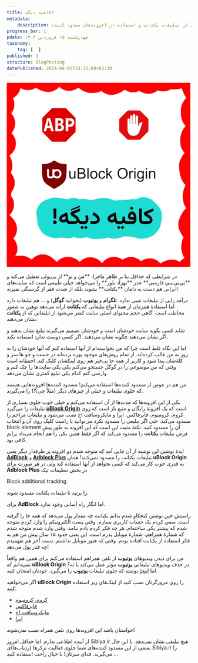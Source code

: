 ```yaml
---
title: کافیه دیگه!
metadata: 
    description: استفاده بی‌رویه بعضی از سایت‌های ایرانی از تبلیغات یکتانت و استفاده از افزونه‌های مسدود کننده adblock plus و uBlock Origin
progress_bar: 1
pdate: چهارشنبه ۱۵ فروردین ۱۴۰۳
taxonomy:
    tag: [  ]
published: 1
structure: BlogPosting
datePublished: 2024-04-03T23:15:00+03:30
---
```

![ افزونه‌های مسدود کنند تبلیغات ](block.webp?classes=center&loading=lazy)
<div class="align-center">
</div>
در شرایطی که حداقل بنا بر ظاهر ماجرا، **من و تو** از بی‌پولی تعطیل می‌کند و **بی‌بی‌سی فارسی** عذر **بهزاد بلور** را می‌خواهد خیلی طبیعی است که سایت‌های ایرانی هم دست به دامان **یکتانت** بشوند بلکه از شدت فقر از گرسنگی نمیرند!

درآمد زایی از تبلیغات عیبی ندارد. **تلگرام** و **یوتیوب** (بخوانید **گوگل**) و ... هم تبلیغات دارد اما استفادهٔ همزمان از همهٔ انواع تبلیغاتی که **یکتانت** ارائه می‌دهد توهین به شعور مخاطب است. گاهی حجم محتوای اصلی سایت کمتر می‌شود از تبلیغاتی که از **یکتانت** نشان می‌دهند.

شاید کسی بگوید سایت خودشان است و خودشان تصمیم می‌گیرند تبلیغ نشان بدهند و اگر نشان می‌دهند چگونه نشان می‌دهند. اگر کسی دوست ندارد استفاده نکند. 

اما این نگاه غلط است چرا که من نخواسته‌ام از آنها استفاده کنم که آنها خودشان را به زور به من غالب کرده‌اند. از تمام روش‌های موجود بهره‌ برده‌اند در جست و جو ها سر و کله‌ٔ‌شان پیدا شود و کاربر از همه جا بی‌خبر هم روی لینکشان کلیک کند. احمقانه است وقتی که من موضوعی را در گوگل جستجو می‌کنم یکی یکی سایت‌ها را چک کنم و وارسی کنم کدام یکی تبلیغ کمتری نشان می‌دهد.

من هم در عوض از مسدود کننده‌ها استفاده می‌کنم! مسدود کننده‌ها افزونه‌هایی هستند که جلوی تبلیغات و خیلی از چیزهای دیگر (مثلاً چی؟!) را می‌گیرند.

یکی از این افزونه‌ها که مدت‌ها از آن استفاده می‌کنم و خیلی خوب جلوی بسیاری از تبلیغات را می‌گیرد 
[**uBlock Origin**](https://ublockorigin.com/)
است که یک افزونهٔ رایگان و منبع باز است که روی کروم، کرومیوم، فایرفاکس، اپرا و مایکروسافت اج نصب می‌شود و تبلیغات مزاحم را مسدود می‌کند. حتی اگر تبلیغی را مسدود نکرد می‌توانید با راست کلیک روی آن و انتخاب 
block element
آن را مسدود کنید. نکتهٔ مثبت این است که این افزونه به طور پیش فرض تبلیغات **یکتانت** را مسدود می‌کند که اگر فقط همین یکی را هم انجام می‌داد برایم کافی بود.

ایدهٔ نوشتن این نوشته از آن جایی آمد که متوجه شدم دو افزونه پر طرفدار دیگر یعنی 
[**AdBlock**](https://getadblock.com/)
و
[**Adblock Plus**](https://adblockplus.org/)
تبلیغات یکتانت را مسدود نمی‌کنند! همان 
**uBlock Origin**
به قدری خوب کار می‌کند که کسی نخواهد از آنها استفاده کند ولی در هر صورت
برای 
**Adblock Plus**
در بخش تنظیمات تیک 

Block additional tracking

را بزنید تا تبلیغات یکتانت مسدود شوند.

 برای 
**AdBlock**
اما انگار راه آسانی وجود ندارد. 


راستش حین نوشتن کنجکاو شدم بدانم یکتانت چه مقدار پول می‌دهد که همه جا را گرفته است. سعی کردم یک حساب کاربری بسازم. وقتی پست الکترونیکم را وارد کردم متوجه شدم که پیشتر یکی ساخته‌ام. هر چه فکر کردم یادم نیامد. وقتی وارد شدم متوجه شدم که شمارهٔ همراهم، شمارهٔ موبایل پدرم است. این یعنی حدود ۱۵ سال پیش من هم به فکر استفاده از یکتانت افتاده بودم. وقتی که هنوز موبایل نداشتم. دست آخر هم نفهمیدم چه قدر پول می‌دهد!

من برای دیدن ویدیوهای **یوتیوب** از تلفن همراهم استفاده می‌کنم برای همین هم واقعاً نمی‌دانم که 
**uBlock Origin**
 در حذف ویدیوهای تبلیغاتی **یوتیوب** مؤثر عمل می‌کند یا نه؟ اما 
[اینجا](https://allaboutcookies.org/ublock-origin-review#:~:text=Adblock%20Plus%20and%20uBlock%20Origin,CPU%20memory%20to%20run%20effectively.) نوشته که جلوی تبلیغات **یوتیوب** را می‌گیرد. خودتان امتحان کنید.

اگر می‌خواهید 
**uBlock Origin**
را روی مرورگرتان نصب کنید از لینک‌های زیر استفاده کنید:

- [کروم، کرومیوم](https://chrome.google.com/webstore/detail/ublock-origin/cjpalhdlnbpafiamejdnhcphjbkeiagm)
- [فایرفاکس](https://addons.mozilla.org/en-US/firefox/addon/ublock-origin/)
- [مایکروسافت اج](https://microsoftedge.microsoft.com/addons/detail/ublock-origin/odfafepnkmbhccpbejgmiehpchacaeak)
- [اپرا](https://addons.opera.com/en/extensions/details/ublock/)

حواستان باشد این افزونه‌ها روی تلفن همراه نصب نمی‌شوند!


از آینده اطلاعی ندارم. اما حداقل امروز 
Sibiya.ir
هیچ تبلیغی نشان نمی‌دهد. با این حال بعضی از این مسدود کننده‌های شما جلوی فعالیت ترکرها (ردیاب‌ها)ی 
Sibiya.ir
را می‌گیرند. فدای سرتان! با خیال راحت استفاده کنید ...
